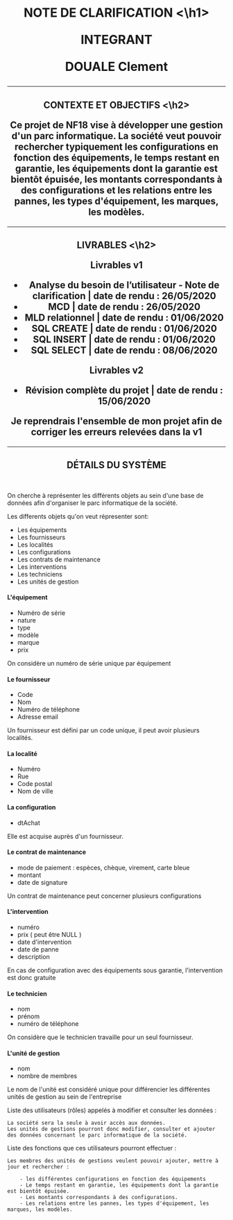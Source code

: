 <h1 align="center"> NOTE DE CLARIFICATION <\h1> <br>

**INTEGRANT**

DOUALE Clement

<hr>

<h2 align="center"> CONTEXTE ET OBJECTIFS <\h2>

Ce projet de NF18 vise à développer une gestion d'un parc informatique. 
La société veut pouvoir rechercher typiquement les configurations en fonction des équipements, le temps restant en garantie, les équipements dont la garantie est bientôt épuisée, les montants correspondants à des configurations et les relations entre les pannes, les types d'équipement, les marques, les modèles.


<hr>

<h2 align="center"> LIVRABLES <\h2> <br> 


 Livrables v1 
<br>

- Analyse du besoin de l’utilisateur - Note de clarification | date de rendu : 26/05/2020
- MCD | date de rendu : 26/05/2020
- MLD relationnel | date de rendu : 01/06/2020
- SQL CREATE | date de rendu : 01/06/2020
- SQL INSERT | date de rendu : 01/06/2020
- SQL SELECT | date de rendu : 08/06/2020

Livrables v2 
<br>

- Révision complète du projet | date de rendu : 15/06/2020

Je reprendrais l'ensemble de mon projet afin de corriger les erreurs relevées dans la v1 <br>

<hr>



<h2 align="center"> DÉTAILS DU SYSTÈME </h2> <br> 

On cherche à représenter les différents objets au sein d'une base de données afin d'organiser le parc informatique de la société.

Les differents objets qu'on veut répresenter sont:

* Les équipements
* Les fournisseurs
* Les localités
* Les configurations
* Les contrats de maintenance
* Les interventions
* Les techniciens
* Les unités de gestion


<h4> L'équipement </h4>  

- Numéro de série
- nature
- type
- modèle
- marque
- prix

On considère un numéro de série unique par équipement


<h4> Le fournisseur </h4> 

- Code
- Nom
- Numéro de téléphone
- Adresse email

Un fournisseur est défini par un code unique, il peut avoir plusieurs localités.


<h4> La localité </h4> 

- Numéro
- Rue
- Code postal
- Nom de ville


<h4> La configuration </h4> 

- dtAchat

Elle est acquise auprès d'un fournisseur.


<h4> Le contrat de maintenance </h4> 

- mode de paiement : espèces, chèque, virement, carte bleue
- montant
- date de signature

Un contrat de maintenance peut concerner plusieurs configurations


<h4> L'intervention </h4> 

- numéro
- prix  ( peut être NULL )
- date d'intervention
- date de panne
- description

En cas de configuration avec des équipements sous garantie, l'intervention est donc gratuite


<h4> Le technicien </h4> 

- nom
- prénom
- numéro de téléphone

On considère que le technicien travaille pour un seul fournisseur.


<h4> L'unité de gestion </h4> 

- nom
- nombre de membres 

Le nom de l'unité est considéré unique pour différencier les différentes unités de gestion au sein de l'entreprise



Liste des utilisateurs (rôles) appelés à modifier et consulter les données :

    La société sera la seule à avoir accès aux données.
    Les unités de gestions pourront donc modifier, consulter et ajouter des données concernant le parc informatique de la société.
    
Liste des fonctions que ces utilisateurs pourront effectuer :

    Les membres des unités de gestions veulent pouvoir ajouter, mettre à jour et rechercher :
    
        - les différentes configurations en fonction des équipements
        - Le temps restant en garantie, les équipements dont la garantie est bientôt épuisée.
        - Les montants correspondants à des configurations.
        - Les relations entre les pannes, les types d'équipement, les marques, les modèles.